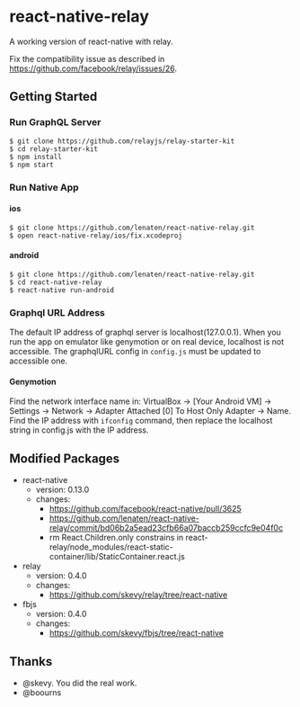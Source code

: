 # react-native-relay

A working version of react-native with relay.

Fix the compatibility issue as described in https://github.com/facebook/relay/issues/26. 

## Getting Started

### Run GraphQL Server

```
$ git clone https://github.com/relayjs/relay-starter-kit
$ cd relay-starter-kit
$ npm install
$ npm start
```

### Run Native App

#### ios
```
$ git clone https://github.com/lenaten/react-native-relay.git
$ open react-native-relay/ios/fix.xcodeproj
```

#### android
```
$ git clone https://github.com/lenaten/react-native-relay.git
$ cd react-native-relay
$ react-native run-android
```

### Graphql URL Address

The default IP address of graphql server is localhost(127.0.0.1). 
When you run the app on emulator like genymotion or on real device, localhost is not accessible. The graphqlURL config in `config.js` must be updated to accessible one.

#### Genymotion

Find the network interface name in:
VirtualBox ->  [Your Android VM] -> Settings -> Network -> Adapter Attached [0] To Host Only Adapter -> Name.
Find the IP address with `ifconfig` command, then replace the localhost string in config.js with the IP address.

## Modified Packages

- react-native
  - version: 0.13.0
  - changes: 
    - https://github.com/facebook/react-native/pull/3625
    - https://github.com/lenaten/react-native-relay/commit/bd06b2a5ead23cfb66a07baccb259ccfc9e04f0c
    - rm React.Children.only constrains in react-relay/node_modules/react-static-container/lib/StaticContainer.react.js
- relay
  - version: 0.4.0
  - changes: 
    - https://github.com/skevy/relay/tree/react-native
- fbjs
  - version: 0.4.0
  - changes: 
    - https://github.com/skevy/fbjs/tree/react-native

## Thanks
- @skevy. You did the real work.
- @boourns
